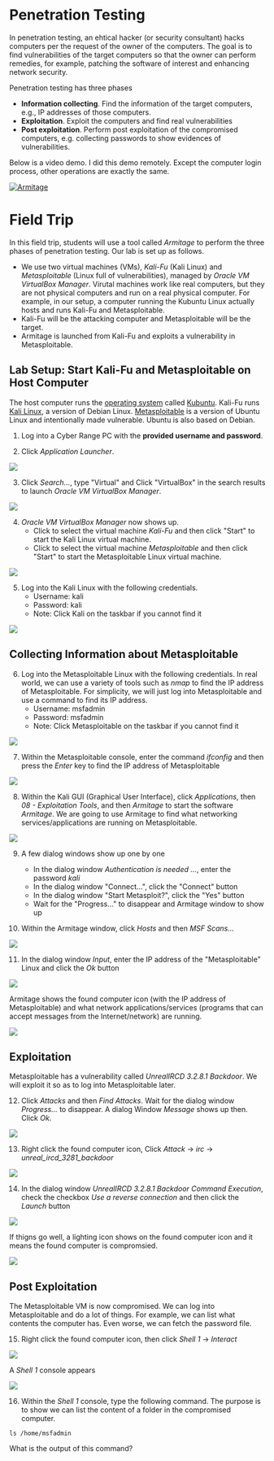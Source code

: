 # Penetration Testing

In penetration testing, an ehtical hacker (or security consultant) hacks computers per the request of the owner of the computers. The goal is to find vulnerabilities of the target computers so that the owner can perform remedies, for example, patching the software of interest and enhancing network security.

Penetration testing has three phases
- **Information collecting**. Find the information of the target computers, e.g., IP addresses of those computers.
- **Exploitation**. Exploit the computers and find real vulnerabilities
- **Post exploitation**. Perform post exploitation of the compromised computers, e.g. collecting passwords to show evidences of vulnerabilities.

Below is a video demo. I did this demo remotely. Except the computer login process, other operations are exactly the same.

[![Armitage](https://img.youtube.com/vi/flM_0TKfIIc/0.jpg)](https://youtu.be/flM_0TKfIIc)


# Field Trip

In this field trip, students will use a tool called *Armitage* to perform the three phases of penetration testing. Our lab is set up as follows. 
- We use two virtual machines (VMs), *Kali-Fu* (Kali Linux) and *Metasploitable* (Linux full of vulnerabilities), managed by *Oracle VM VirtualBox Manager*. Virutal machines work like real computers, but they are not physical computers and run on a real physical computer. For example, in our setup, a computer running the Kubuntu Linux actually hosts and runs Kali-Fu and Metasploitable.
- Kali-Fu will be the attacking computer and Metasploitable will be the target.
- Armitage is launched from Kali-Fu and exploits a vulnerability in Metasploitable.

## Lab Setup: Start Kali-Fu and Metasploitable on Host Computer
The host computer runs the [operating system](https://en.wikipedia.org/wiki/Operating_system) called [Kubuntu](https://en.wikipedia.org/wiki/Kubuntu). Kali-Fu runs [Kali Linux](https://en.wikipedia.org/wiki/Kali_Linux), a version of Debian Linux. [Metasploitable](https://docs.rapid7.com/metasploit/metasploitable-2-exploitability-guide/) is a version of Ubuntu Linux and intentionally made vulnerable. Ubuntu is also based on Debian.

1. Log into a Cyber Range PC with the **provided username and password**.

2. Click *Application Launcher*.

<img src="imgs/KubuntuScreen.PNG">

3. Click *Search...*, type "Virtual" and Click "VirtualBox" in the search results to launch *Oracle VM VirtualBox Manager*.

<img src="imgs/KubuntuSearch.PNG">

4. *Oracle VM VirtualBox Manager* now shows up. 
   - Click to select the virtual machine *Kali-Fu* and then click "Start" to start the Kali Linux virtual machine.
   - Click to select the virtual machine *Metasploitable* and then click "Start" to start the Metasploitable Linux virtual machine.

<img src="imgs/KubuntuVirtualBox.PNG">

5. Log into the Kali Linux with the following credentials. 
   - Username: kali
   - Password: kali
   - Note: Click Kali on the taskbar if you cannot find it

<img src="imgs/KubuntuKali.PNG">

## Collecting Information about Metasploitable

6. Log into the Metasploitable Linux with the following credentials. In real world, we can use a variety of tools such as *nmap* to find the IP address of Metasploitable. For simplicity, we will just log into Metasploitable and use a command to find its IP address.
   - Username: msfadmin
   - Password: msfadmin
   - Note: Click Metasploitable on the taskbar if you cannot find it

<img src="imgs/KubuntuMetasploitable.PNG">

7. Within the Metasploitable console, enter the command *ifconfig* and then press the *Enter* key to find the IP address of Metasploitable

<img src="imgs/KubuntuMetasploitable-ifconfig.PNG">

8. Within the Kali GUI (Graphical User Interface), click *Applications*, then *08 - Exploitation Tools*, and then *Armitage* to start the software *Armitage*. We are going to use Armitage to find what networking services/applications are running on Metasploitable.

<img src="imgs/KubuntuKali-StartArmitage.PNG">

9. A few dialog windows show up one by one
   - In the dialog window *Authentication is needed ...*, enter the password *kali*
   - In the dialog window "Connect...", click the "Connect" button
   - In the dialog window "Start Metasploit?", click the "Yes" button
   - Wait for the "Progress..." to disappear and Armitage window to show up

10. Within the Armitage window, click *Hosts* and then *MSF Scans...*

<img src="imgs/KubuntuKali-ArmitageWindow.PNG">

11. In the dialog window *Input*, enter the IP address of the "Metasploitable" Linux and click the *Ok* button

<img src="imgs/KubuntuKali-ArmitageInput.PNG">

Armitage shows the found computer icon (with the IP address of Metasploitable) and what network applications/services (programs that can accept messages from the Internet/network) are running.

<img src="imgs/KubuntuKali-ArmitageFoundServices.PNG">

## Exploitation

Metasploitable has a vulnerability called *UnrealIRCD 3.2.8.1 Backdoor*. We will exploit it so as to log into Metasploitable later.

12. Click *Attacks* and then *Find Attacks*. Wait for the dialog window *Progress...* to disappear. A dialog Window *Message* shows up then. Click *Ok*.

<img src="imgs/KubuntuKali-ArmitageFindAttacks.PNG">

13. Right click the found computer icon, Click *Attack* -> *irc* -> *unreal_ircd_3281_backdoor*

<img src="imgs/KubuntuKali-ArmitageIRC.PNG">

14. In the dialog window *UnrealIRCD 3.2.8.1 Backdoor Command Execution*, check the checkbox *Use a reverse connection* and then click the *Launch* button

<img src="imgs/KubuntuKali-Armitage-IRCConfig.PNG">

If thigns go well, a lighting icon shows on the found computer icon and it means the found computer is compromsied.

<img src="imgs/KubuntuKali-Armitage-IRCResult.PNG">

## Post Exploitation

The Metasploitable VM is now compromised. We can log into Metasploitable and do a lot of things. For example, we can list what contents the computer has. Even worse, we can fetch the password file.

15. Right click the found computer icon, then click *Shell 1* -> *Interact*

<img src="imgs/KubuntuKali-Armitage-IRC-Shell.PNG"> 

A *Shell 1* console appears

<img src="imgs/KubuntuKali-Armitage-IRC-Shell1-Console.PNG"> 

16. Within the *Shell 1* console, type the following command. The purpose is to show we can list the content of a folder in the compromised computer.
```
ls /home/msfadmin
```

What is the output of this command?
